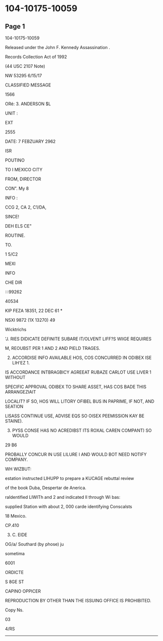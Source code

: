 # 104-10175-10059

## Page 1

104-10175-10059

Released under the John F. Kennedy Assassination .

Records Collection Act of 1992

(44 USC 2107 Note)

NW 53295 6/15/17

CLASSIFIED MESSAGE

1566

ORé: 3. ANDERSON $L

UNIT :

EXT

2555

DATE: 7 FEBZUARY 2962

ISR

POUTINO

TO I MEXICO CITY

FROM, DIRECTOR

CON". My 8

INFO :

CCG 2, CA 2, C1/DA,

SINCE!

DEH ELS CE"

ROUTINE.

TO.

1 5/C2

MEXI

INFO

CHE DIR

:::99262

40534

KIP FEZA 18351, 22 DEC 61 *

NSXI 9872 (1X 13270) 49

Wicktrichs

'J. RIES DIDICATE DEFINITE SUBARE IT/OLVENT LIFF?S WIIGE REQUIRES

M, REOUBST PER 1 AND 2 AND PIELD TRAGES.

2. ACCORDISE INFO AVAILABLE HOS, COS CONCURRED IN ODIBEX ISE LIH'EZ 1.

IS ACCORDANCE INTBRAGBICY AGREEAT RUBAZE CARLOT USE LIVER 1 WITHOUT

SPECIFIC APPROVAL ODIBEX TO SHARE ASSET, HAS COS BADE THIS ARRANGEZIAIT

LOCALIT? IF SO, HOS WILL LITORY OFIBEL BUS IN PAPRIME, IF NOT, AND SEATION

LISASS CONTINUE USE, ADVISE EQS SO OISEX PEEMISSION KAY BE STAINE).

3. PY5S CONSE HAS NO ACREDIBST ITS ROXAL CAREN COMPANT) SO WOULD

29 B6

PROBALLY CONCUR IN USE LILURE I AND WOULD BOT NEED NOTIFY COMPANY.

WH WIZBUT:

estation instructed LIHUPP to prepare a KUCAGE rebuttal review

of the book Duba, Despertar de Anerica.

raIdentified LIWITh and 2 and indicated Il through Wi bas:

supplied Station with about 2, 000 carde identifying Conscalsts

18 Mexico.

CP.410

3. C. EIDE

OG/a/ Southard (by phose) ju

sometima

6001

ORDICTE

S 8GE ST

CAPINO OPPICER

REPRODUCTION BY OTHER THAN THE ISSUING OFFICE IS PROHIBITED.

Copy Ns.

03

4/RS

---

